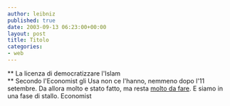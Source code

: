 ```yaml
---
author: leibniz
published: true
date: 2003-09-13 06:23:00+00:00
layout: post
title: Titolo
categories:
- web
---
```


   ** La licenza di democratizzare l'Islam   
** Secondo l'Economist gli Usa non ce l'hanno, nemmeno dopo l'11 setembre. Da allora molto e stato fatto, ma resta  [ molto da fare](http://www.economist.com/opinion/displayStory.cfm?story_id=2051994). E siamo in una fase di stallo. 
Economist
